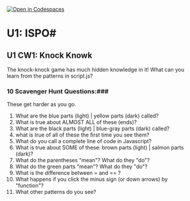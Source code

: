 [![Open in Codespaces](https://classroom.github.com/assets/launch-codespace-2972f46106e565e64193e422d61a12cf1da4916b45550586e14ef0a7c637dd04.svg)](https://classroom.github.com/open-in-codespaces?assignment_repo_id=15832104)
# U1: ISPO#
## U1 CW1: Knock Knowk ##
The knock-knock game has much hidden knowledge in it!  What can you learn from the patterns in script.js?
### 10 Scavenger Hunt Questions:###
These get harder as you go.  
1. What are the blue parts (light) | yellow parts (dark) called?
2. What is true about ALMOST ALL of these (ends)?
3. What are the black parts (light) | blue-gray parts (dark) called?
4. what is true of all of these the first time you see them? 
5. What do you call a complete line of code in Javascript? 
6. What is true about SOME of these: brown parts (light) | salmon parts (dark)?
7. What do the parentheses "mean"?  What do they "do"?
8. What do the green parts "mean"?  What do they "do"?
9. What is the difference between = and == ?
10. What happens if you click the minus sign (or down arrows) by "function"?
11. What other patterns do you see? 

